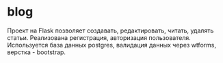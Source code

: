 # blog
Проект на Flask позволяет создавать, редактировать, читать, удалять статьи. Реализована регистрация, авторизация пользователя. Используется база данных postgres, валидация данных через wtforms, верстка - bootstrap.
